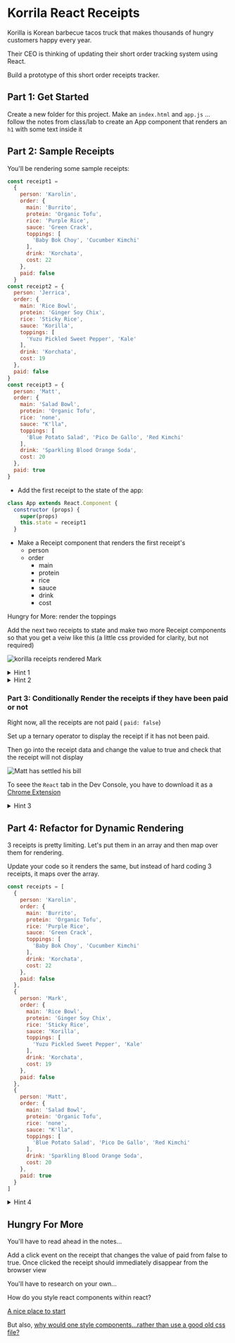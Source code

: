 # Korrila React Receipts

Korilla is Korean barbecue tacos truck that makes thousands of hungry customers happy every year.

Their CEO is thinking of updating their short order tracking system using React.

Build a prototype of this short order receipts tracker.

## Part 1: Get Started

Create a new folder for this project. Make an `index.html` and `app.js` ... follow the notes from class/lab to create an App component that renders
 an `h1` with some text inside it


## Part 2: Sample Receipts

You'll be rendering some sample receipts:

```js
const receipt1 =
  {
    person: 'Karolin',
    order: {
      main: 'Burrito',
      protein: 'Organic Tofu',
      rice: 'Purple Rice',
      sauce: 'Green Crack',
      toppings: [
        'Baby Bok Choy', 'Cucumber Kimchi'
      ],
      drink: 'Korchata',
      cost: 22
    },
    paid: false
  }
const receipt2 = {
  person: 'Jerrica',
  order: {
    main: 'Rice Bowl',
    protein: 'Ginger Soy Chix',
    rice: 'Sticky Rice',
    sauce: 'Korilla',
    toppings: [
      'Yuzu Pickled Sweet Pepper', 'Kale'
    ],
    drink: 'Korchata',
    cost: 19
  },
  paid: false
}
const receipt3 = {
  person: 'Matt',
  order: {
    main: 'Salad Bowl',
    protein: 'Organic Tofu',
    rice: 'none',
    sauce: "K'lla",
    toppings: [
      'Blue Potato Salad', 'Pico De Gallo', 'Red Kimchi'
    ],
    drink: 'Sparkling Blood Orange Soda',
    cost: 20
  },
  paid: true
}

```

- Add the first receipt to the state of the app:

```js
class App extends React.Component {
  constructor (props) {
    super(props)
    this.state = receipt1
  }
```


- Make a Receipt component that renders the first receipt's
  - person
  - order
      - main
      - protein
      - rice
      - sauce
      - drink
      - cost

Hungry for More: render the toppings


Add the next two receipts to state and make two more Receipt components so that you get a veiw like this (a little css provided for clarity, but not required)

![korilla receipts rendered Mark](https://i.imgur.com/27V4KW8.png)

<!-- ![korilla receipts rendered Jerrica ](https://i.imgur.com/QMwgKOK.png) -->

<details><summary> Hint 1</summary>

![the solution](https://i.imgur.com/OQ8sEtr.png)

</details>

<details><summary> Hint 2 </summary>

![the solution](https://i.imgur.com/cQMrYAX.png)

</details>


### Part 3: Conditionally Render the receipts if they have been paid or not

Right now, all the receipts are not paid ( `paid: false`)

Set up a ternary operator to display the receipt if it has not been paid.

Then go into the receipt data and change the value to true and check that the receipt will not display


![Matt has settled his bill](https://i.imgur.com/90oM59b.png)


To seee the `React` tab in the Dev Console, you have to download it as a [Chrome Extension](https://chrome.google.com/webstore/detail/react-developer-tools/fmkadmapgofadopljbjfkapdkoienihi?hl=en)

<details><summary> Hint 3 </summary>

![the solution](https://i.imgur.com/I3BcdqO.png)

</details>


## Part 4: Refactor for Dynamic Rendering

3 receipts is pretty limiting. Let's put them in an array and then map over them for rendering.

Update your code so it renders the same, but instead of hard coding 3 receipts, it maps over the array.

```js
const receipts = [
  {
    person: 'Karolin',
    order: {
      main: 'Burrito',
      protein: 'Organic Tofu',
      rice: 'Purple Rice',
      sauce: 'Green Crack',
      toppings: [
        'Baby Bok Choy', 'Cucumber Kimchi'
      ],
      drink: 'Korchata',
      cost: 22
    },
    paid: false
  },
  {
    person: 'Mark',
    order: {
      main: 'Rice Bowl',
      protein: 'Ginger Soy Chix',
      rice: 'Sticky Rice',
      sauce: 'Korilla',
      toppings: [
        'Yuzu Pickled Sweet Pepper', 'Kale'
      ],
      drink: 'Korchata',
      cost: 19
    },
    paid: false
  },
  {
    person: 'Matt',
    order: {
      main: 'Salad Bowl',
      protein: 'Organic Tofu',
      rice: 'none',
      sauce: "K'lla",
      toppings: [
        'Blue Potato Salad', 'Pico De Gallo', 'Red Kimchi'
      ],
      drink: 'Sparkling Blood Orange Soda',
      cost: 20
    },
    paid: true
  }
]
```


<details><summary> Hint 4 </summary>

![the solution](https://i.imgur.com/A1ZQTzW.png)

</details>

## Hungry For More

You'll have to read ahead in the notes...

Add a click event on the receipt that changes the value of paid from false to true. Once clicked the receipt should immediately disappear from the browser view

You'll have to research on your own...

How do you style react components within react?

[A nice place to start](https://codeburst.io/4-four-ways-to-style-react-components-ac6f323da822)

But also, [why would one style components...rather than use a good old css file?](https://medium.com/@perezpriego7/css-evolution-from-css-sass-bem-css-modules-to-styled-components-d4c1da3a659b)
